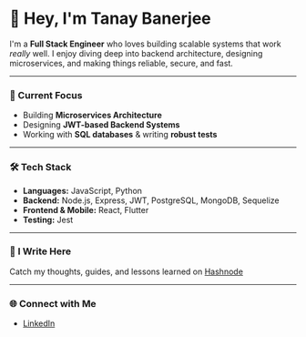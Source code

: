 # 👋 Hey, I'm Tanay Banerjee

I'm a **Full Stack Engineer** who loves building scalable systems that work *really* well. I enjoy diving deep into backend architecture, designing microservices, and making things reliable, secure, and fast.

---

### 🔧 Current Focus
- Building **Microservices Architecture**
- Designing **JWT-based Backend Systems**
- Working with **SQL databases** & writing **robust tests**

---

### 🛠️ Tech Stack
- **Languages:** JavaScript, Python
- **Backend:** Node.js, Express, JWT, PostgreSQL, MongoDB, Sequelize
- **Frontend & Mobile:** React, Flutter
- **Testing:** Jest

---

### 📝 I Write Here
Catch my thoughts, guides, and lessons learned on [Hashnode](https://iamtanaybanerjee.hashnode.dev/)

---

### 🌐 Connect with Me
- [LinkedIn](https://www.linkedin.com/in/tanaybanerjeedev)

